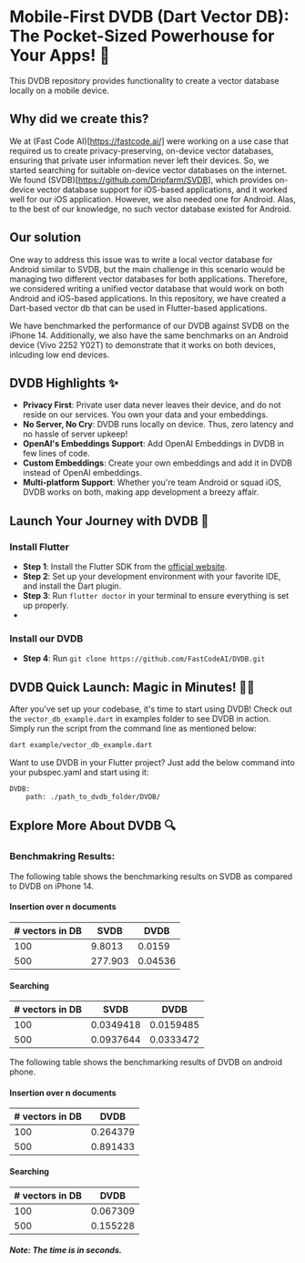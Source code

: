 # Mobile-First DVDB (Dart Vector DB): The Pocket-Sized Powerhouse for Your Apps! 🚀

This DVDB repository provides functionality to create a vector database locally on a mobile device. 

## Why did we create this?
We at (Fast Code AI)[https://fastcode.ai/] were working on a use case that required us to create privacy-preserving, on-device vector databases, ensuring that private user information never left their devices. So, we started searching for suitable on-device vector databases on the internet. We found (SVDB)[https://github.com/Dripfarm/SVDB], which provides on-device vector database support for iOS-based applications, and it worked well for our iOS application. However, we also needed one for Android. Alas, to the best of our knowledge, no such vector database existed for Android.


## Our solution
One way to address this issue was to write a local vector database for Android similar to SVDB, but the main challenge in this scenario would be managing two different vector databases for both applications. Therefore, we considered writing a unified vector database that would work on both Android and iOS-based applications. In this repository, we have created a Dart-based vector db that can be used in Flutter-based applications.

We have benchmarked the performance of our DVDB against SVDB on the iPhone 14. Additionally, we also have the same benchmarks on an Android device (Vivo 2252 Y02T) to demonstrate that it works on both devices, inlcuding low end devices.


## DVDB Highlights ✨
- **Privacy First**: Private user data never leaves their device, and do not reside on our services. You own your data and your embeddings.   
- **No Server, No Cry**: DVDB runs locally on device. Thus, zero latency and no hassle of server upkeep!
- **OpenAI's Embeddings Support**: Add OpenAI Embeddings in DVDB in few lines of code.
- **Custom Embeddings**: Create your own embeddings and add it in DVDB instead of OpenAI embeddings.
- **Multi-platform Support**: Whether you're team Android or squad iOS, DVDB works on both, making app development a breezy affair.


## Launch Your Journey with DVDB 🚀

### Install Flutter

- **Step 1**: Install the Flutter SDK from the [official website](https://flutter.dev/docs/get-started/install).
- **Step 2**: Set up your development environment with your favorite IDE, and install the Dart plugin.
- **Step 3**: Run `flutter doctor` in your terminal to ensure everything is set up properly.
- 
### Install our DVDB

- **Step 4**: Run `git clone https://github.com/FastCodeAI/DVDB.git` 


## DVDB Quick Launch: Magic in Minutes! 🎩✨

After you've set up your codebase, it's time to start using DVDB! Check out the `vector_db_example.dart` in examples folder to see DVDB in action. Simply run the script from the command line as mentioned below:

```bash
dart example/vector_db_example.dart
```

Want to use DVDB in your Flutter project? Just add the below command into your pubspec.yaml and start using it:

```
DVDB:
    path: ./path_to_dvdb_folder/DVDB/
```


## Explore More About DVDB 🔍

### Benchmakring Results:

The following table shows the benchmarking results on SVDB as compared to DVDB on iPhone 14.

#### Insertion over n documents

| # vectors in DB |  SVDB  | DVDB |
| --------------- | ------ | --------- |
|       100		  | 9.8013 | 0.0159 |
|       500       | 277.903 | 0.04536 |

#### Searching

| # vectors in DB |    SVDB   |  DVDB |
| --------------- | --------- | --------- |
|       100		  | 0.0349418 | 0.0159485 |
|       500       | 0.0937644 | 0.0333472 |


The following table shows the benchmarking results of DVDB on android phone.

#### Insertion over n documents

| # vectors in DB | DVDB |
| --------------- | -------- |
|       100		  | 0.264379 |
|       500       | 0.891433 |

#### Searching

| # vectors in DB | DVDB |
| --------------- | -------- |
|       100		  | 0.067309 |
|       500       | 0.155228 |

##### Note: The time is in seconds.
